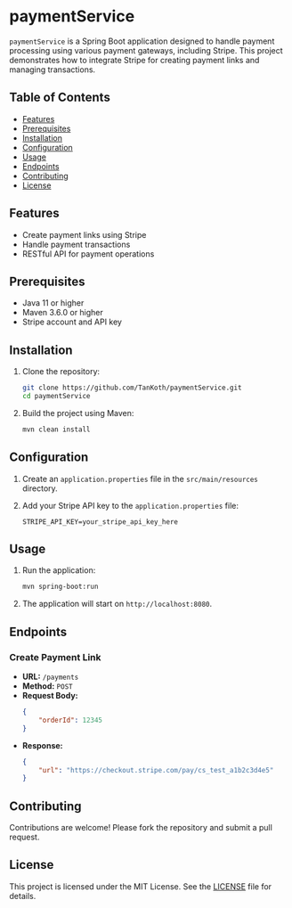 # paymentService

`paymentService` is a Spring Boot application designed to handle payment processing using various payment gateways, including Stripe. This project demonstrates how to integrate Stripe for creating payment links and managing transactions.

## Table of Contents

- [Features](#features)
- [Prerequisites](#prerequisites)
- [Installation](#installation)
- [Configuration](#configuration)
- [Usage](#usage)
- [Endpoints](#endpoints)
- [Contributing](#contributing)
- [License](#license)

## Features

- Create payment links using Stripe
- Handle payment transactions
- RESTful API for payment operations

## Prerequisites

- Java 11 or higher
- Maven 3.6.0 or higher
- Stripe account and API key

## Installation

1. Clone the repository:
    ```sh
    git clone https://github.com/TanKoth/paymentService.git
    cd paymentService
    ```

2. Build the project using Maven:
    ```sh
    mvn clean install
    ```

## Configuration

1. Create an `application.properties` file in the `src/main/resources` directory.

2. Add your Stripe API key to the `application.properties` file:
    ```properties
    STRIPE_API_KEY=your_stripe_api_key_here
    ```

## Usage

1. Run the application:
    ```sh
    mvn spring-boot:run
    ```

2. The application will start on `http://localhost:8080`.

## Endpoints

### Create Payment Link

- **URL:** `/payments`
- **Method:** `POST`
- **Request Body:**
    ```json
    {
        "orderId": 12345
    }
    ```
- **Response:**
    ```json
    {
        "url": "https://checkout.stripe.com/pay/cs_test_a1b2c3d4e5"
    }
    ```

## Contributing

Contributions are welcome! Please fork the repository and submit a pull request.

## License

This project is licensed under the MIT License. See the [LICENSE](LICENSE) file for details.
